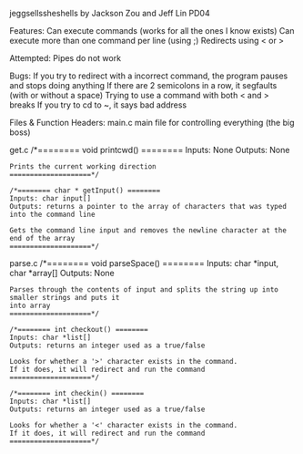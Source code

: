 jeggsellssheshells
by Jackson Zou and Jeff Lin PD04

Features:
  Can execute commands (works for all the ones I know exists)
  Can execute more than one command per line (using ;)
  Redirects using < or >

Attempted:
  Pipes do not work

Bugs:
  If you try to redirect with a incorrect command, the program pauses and stops doing anything
  If there are 2 semicolons in a row, it segfaults (with or without a space)
  Trying to use a command with both < and > breaks
  If you try to cd to ~, it says bad address

Files & Function Headers:
  main.c
    main file for controlling everything (the big boss)

  get.c
    /*======== void printcwd() ========
    Inputs: None
    Outputs: None

    Prints the current working direction
    ====================*/

    /*======== char * getInput() ========
    Inputs: char input[]
    Outputs: returns a pointer to the array of characters that was typed into the command line

    Gets the command line input and removes the newline character at the end of the array
    ====================*/

  parse.c
    /*======== void parseSpace() ========
    Inputs: char *input, char *array[]
    Outputs: None

    Parses through the contents of input and splits the string up into smaller strings and puts it
    into array
    ====================*/

    /*======== int checkout() ========
    Inputs: char *list[]
    Outputs: returns an integer used as a true/false

    Looks for whether a '>' character exists in the command.
    If it does, it will redirect and run the command
    ====================*/

    /*======== int checkin() ========
    Inputs: char *list[]
    Outputs: returns an integer used as a true/false

    Looks for whether a '<' character exists in the command.
    If it does, it will redirect and run the command
    ====================*/
